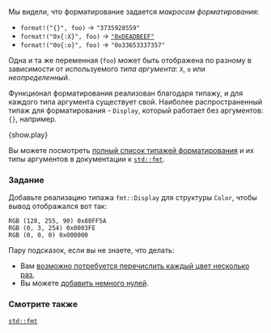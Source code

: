 Мы видели, что форматирование задается *макросом форматирования*:

* `format!("{}", foo)` -> `"3735928559"`
* `format!("0x{:X}", foo)` ->
  [`"0xDEADBEEF"`][deadbeef]
* `format!("0o{:o}", foo)` -> `"0o33653337357"`

Одна и та же переменная (`foo`) может быть отображена по разному в зависимости от
используемого *типа аргумента*: `X`, `o` или *неопределенный*.

Функционал форматирования реализован благодаря типажу, и для каждого типа аргумента существует свой. Наиболее распространенный типаж для форматирования - `Display`, который работает без аргументов: `{}`, например.

{show.play}

Вы можете посмотреть [полный список типажей форматирования][fmt_traits] и их типы аргументов
в документации к [`std::fmt`][fmt].

### Задание
Добавьте реализацию типажа `fmt::Display` для структуры `Color`,
чтобы вывод отображался вот так:
```
RGB (128, 255, 90) 0x80FF5A
RGB (0, 3, 254) 0x0003FE
RGB (0, 0, 0) 0x000000
```
Пару подсказок, если вы не знаете, что делать:
 * Вам [возможно потребуется перечислить каждый цвет несколько раз][argument_types],
 * Вы можете [добавить немного нулей][fmt_width].

### Смотрите также
[`std::fmt`][fmt]

[argument_types]: http://doc.rust-lang.org/std/fmt/#argument-types
[deadbeef]: https://en.wikipedia.org/wiki/Deadbeef#Magic_debug_values
[fmt]: http://doc.rust-lang.org/std/fmt/
[fmt_traits]: http://doc.rust-lang.org/std/fmt/#formatting-traits
[fmt_width]: http://doc.rust-lang.org/std/fmt/#width
